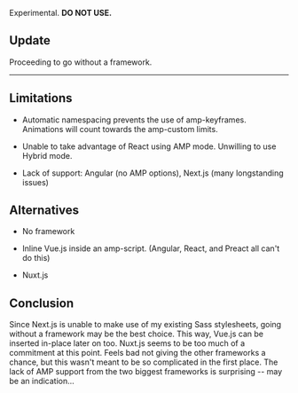 Experimental. **DO NOT USE.**

## Update

Proceeding to go without a framework.

---

## Limitations

- Automatic namespacing prevents the use of amp-keyframes. Animations will count towards the amp-custom limits.

- Unable to take advantage of React using AMP mode. Unwilling to use Hybrid mode.

- Lack of support: Angular (no AMP options), Next.js (many longstanding issues)

## Alternatives

- No framework

- Inline Vue.js inside an amp-script. (Angular, React, and Preact all can't do this)

- Nuxt.js

## Conclusion

Since Next.js is unable to make use of my existing Sass stylesheets, going without a framework may be the best choice. This way, Vue.js can be inserted in-place later on too. Nuxt.js seems to be too much of a commitment at this point. Feels bad not giving the other frameworks a chance, but this wasn't meant to be so complicated in the first place. The lack of AMP support from the two biggest frameworks is surprising -- may be an indication...
